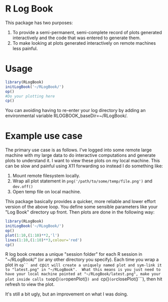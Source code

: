 # R Log Book

This package has two purposes:
1. To provide a semi-permanent, semi-complete record of plots generated interactively and the code that was entered to generate them.
2. To make looking at plots generated interactively on remote machines less painful.

# Usage

```R
library(RLogBook)
initLogBook('~/RLogBook/')
op()
#Do your plotting here
cp()
```

You can avoiding having to re-enter your log directory by adding an environmental variable RLOGBOOK_baseDir=~/RLogBook/.

# Example use case

The primary use case is as follows.  I've logged into some remote large machine with my large data to do interactive computations and generate plots to understand it.  I want to view these plots on my local machine.  This can be slow and painful using X11 forwarding so instead I do something like:

1. Mount remote filesystem locally.
2. Wrap all plot statement in ```png('/path/to/some/temp/file.png')``` and ```dev.off()```
3. Open temp file on local machine.

This package basically provides a quicker, more reliable and lower effort version of the above loop.  You define some sensible parameters like your "Log Book" directory up front.  Then plots are done in the following way:

```R
library(RLogBook)
initLogBook('~/RLogBook/')
op()
plot(1:10,(1:10)**2,'l')
lines(1:10,(1:10)**3,colour='red')
cp()
```

R log book creates a unique "session folder" for each R session in "~/RLogBook/" (or any other directory you specify).  Each time you wrap a plot in ```op`` and ```cp``` it will create a uniquely named plot and sym-link it to "latest.png" in "~/RLogBook".  What this means is you just need to have your local machine pointed at "~/RLogBook/latest.png", make your plot inside calls to ```op()``` (or ```openPlot()```) and ```cp()``` (or ```closePlot()```), then hit refresh to view the plot.

It's still a bit ugly, but an improvement on what I was doing.
